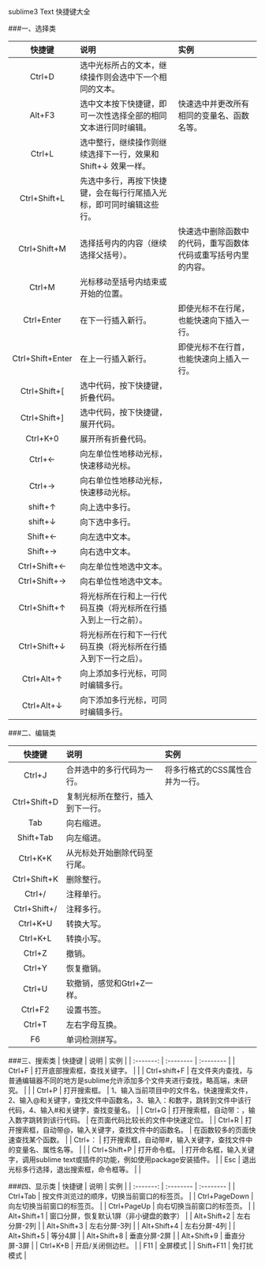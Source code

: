 sublime3 Text 快捷键大全

###一、选择类

| 快捷键      |    说明   | 实例 |
| :-------: | :-------- | :-------- |
| Ctrl+D | 选中光标所占的文本，继续操作则会选中下一个相同的文本。 | |
| Alt+F3 | 选中文本按下快捷键，即可一次性选择全部的相同文本进行同时编辑。 | 快速选中并更改所有相同的变量名、函数名等。 |
| Ctrl+L | 选中整行，继续操作则继续选择下一行，效果和Shift+↓ 效果一样。 |  |
| Ctrl+Shift+L | 先选中多行，再按下快捷键，会在每行行尾插入光标，即可同时编辑这些行。 |  |
| Ctrl+Shift+M | 选择括号内的内容（继续选择父括号）。 | 快速选中删除函数中的代码，重写函数体代码或重写括号内里的内容。 |
| Ctrl+M | 光标移动至括号内结束或开始的位置。 |  |
| Ctrl+Enter | 在下一行插入新行。 | 即使光标不在行尾，也能快速向下插入一行。 |
| Ctrl+Shift+Enter | 在上一行插入新行。 | 即使光标不在行首，也能快速向上插入一行。 |
| Ctrl+Shift+[ | 选中代码，按下快捷键，折叠代码。 |  |
| Ctrl+Shift+] | 选中代码，按下快捷键，展开代码。 |  |
| Ctrl+K+0 | 展开所有折叠代码。 |  |
| Ctrl+← | 向左单位性地移动光标，快速移动光标。 |  |
| Ctrl+→ | 向右单位性地移动光标，快速移动光标。 |  |
| shift+↑ | 向上选中多行。 |  |
| shift+↓ | 向下选中多行。 |  |
| Shift+← | 向左选中文本。 |  |
| Shift+→ | 向右选中文本。 |  |
| Ctrl+Shift+← | 向左单位性地选中文本。 |  |
| Ctrl+Shift+→ | 向右单位性地选中文本。 |  |
| Ctrl+Shift+↑ | 将光标所在行和上一行代码互换（将光标所在行插入到上一行之前）。 |  |
| Ctrl+Shift+↓ | 将光标所在行和下一行代码互换（将光标所在行插入到下一行之后）。 |  |
| Ctrl+Alt+↑ | 向上添加多行光标，可同时编辑多行。 |  |
| Ctrl+Alt+↓ | 向下添加多行光标，可同时编辑多行。 |  |

###二、编辑类

| 快捷键      |    说明   | 实例 |
| :-------: | :-------- | :-------- |
| Ctrl+J | 合并选中的多行代码为一行。 | 将多行格式的CSS属性合并为一行。 |
| Ctrl+Shift+D | 复制光标所在整行，插入到下一行。 |  |
| Tab | 向右缩进。 |  |
| Shift+Tab | 向左缩进。 |  |
| Ctrl+K+K | 从光标处开始删除代码至行尾。 |  |
| Ctrl+Shift+K | 删除整行。 |  |
| Ctrl+/ | 注释单行。 |  |
| Ctrl+Shift+/ | 注释多行。 |  |
| Ctrl+K+U | 转换大写。 |  |
| Ctrl+K+L | 转换小写。 |  |
| Ctrl+Z | 撤销。 |  |
| Ctrl+Y | 恢复撤销。 |  |
| Ctrl+U | 软撤销，感觉和Gtrl+Z一样。 |  |
| Ctrl+F2 | 设置书签。 |  |
| Ctrl+T | 左右字母互换。 |  |
| F6 | 单词检测拼写。 |  |

###三、搜索类
| 快捷键      |    说明   | 实例 |
| :-------: | :-------- | :-------- |
| Ctrl+F | 打开底部搜索框，查找关键字。 |  |
| Ctrl+shift+F | 在文件夹内查找，与普通编辑器不同的地方是sublime允许添加多个文件夹进行查找，略高端，未研究。 |  |
| Ctrl+P | 打开搜索框。 | 1、输入当前项目中的文件名，快速搜索文件，2、输入@和关键字，查找文件中函数名，3、输入：和数字，跳转到文件中该行代码，4、输入#和关键字，查找变量名。 |
| Ctrl+G | 打开搜索框，自动带：，输入数字跳转到该行代码。 | 在页面代码比较长的文件中快速定位。 |
| Ctrl+R | 打开搜索框，自动带@，输入关键字，查找文件中的函数名。 | 在函数较多的页面快速查找某个函数。 |
| Ctrl+： | 打开搜索框，自动带#，输入关键字，查找文件中的变量名、属性名等。 |  |
| Ctrl+Shift+P | 打开命令框。 | 打开命名框，输入关键字，调用sublime text或插件的功能，例如使用package安装插件。 |
| Esc | 退出光标多行选择，退出搜索框，命令框等。 |  |

###四、显示类
| 快捷键      |    说明   | 实例 |
| :-------: | :-------- | :-------- |
| Ctrl+Tab | 按文件浏览过的顺序，切换当前窗口的标签页。 |
| Ctrl+PageDown | 向左切换当前窗口的标签页。 |
| Ctrl+PageUp | 向右切换当前窗口的标签页。 |
| Alt+Shift+1 | 窗口分屏，恢复默认1屏（非小键盘的数字） |
| Alt+Shift+2 | 左右分屏-2列 |
| Alt+Shift+3 | 左右分屏-3列 |
| Alt+Shift+4 | 左右分屏-4列 |
| Alt+Shift+5 | 等分4屏 |
| Alt+Shift+8 | 垂直分屏-2屏 |
| Alt+Shift+9 | 垂直分屏-3屏 |
| Ctrl+K+B | 开启/关闭侧边栏。 |
| F11 | 全屏模式 |
| Shift+F11 | 免打扰模式 | 
